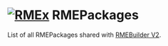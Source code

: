 # [![RMEx](http://rmex.github.io/images/rmex-shortcut.png)](http://rmex.github.io) RMEPackages

List of all RMEPackages shared with [RMEBuilder V2](https://github.com/RMEx/RMEBuilder).
